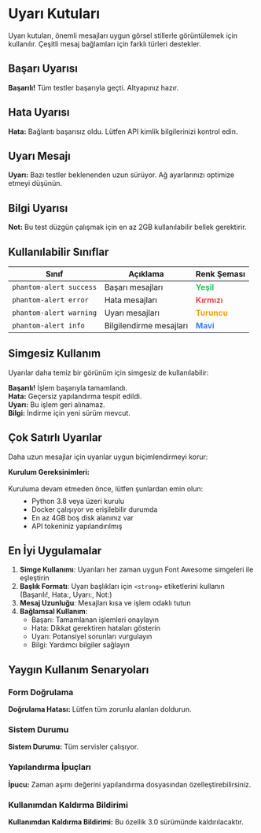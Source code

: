 # Uyarı Kutuları

Uyarı kutuları, önemli mesajları uygun görsel stillerle görüntülemek için kullanılır. 
Çeşitli mesaj bağlamları için farklı türleri destekler.

## Başarı Uyarısı

<div class="phantom-alert success">
  <i class="fas fa-check-circle"></i>
  <strong>Başarılı!</strong> Tüm testler başarıyla geçti. Altyapınız hazır.
</div>


## Hata Uyarısı

<div class="phantom-alert error">
  <i class="fas fa-times-circle"></i>
  <strong>Hata:</strong> Bağlantı başarısız oldu. Lütfen API kimlik bilgilerinizi kontrol edin.
</div>


## Uyarı Mesajı

<div class="phantom-alert warning">
  <i class="fas fa-exclamation-triangle"></i>
  <strong>Uyarı:</strong> Bazı testler beklenenden uzun sürüyor. Ağ ayarlarınızı optimize etmeyi düşünün.
</div>


## Bilgi Uyarısı

<div class="phantom-alert info">
  <i class="fas fa-info-circle"></i>
  <strong>Not:</strong> Bu test düzgün çalışmak için en az 2GB kullanılabilir bellek gerektirir.
</div>


## Kullanılabilir Sınıflar

| Sınıf                   | Açıklama                | Renk Şeması                                                     |
|-------------------------|-------------------------|-----------------------------------------------------------------|
| `phantom-alert success` | Başarı mesajları        | <span style="color: #22c55e; font-weight: bold;">Yeşil</span>   |
| `phantom-alert error`   | Hata mesajları          | <span style="color: #ef4444; font-weight: bold;">Kırmızı</span> |
| `phantom-alert warning` | Uyarı mesajları         | <span style="color: #f59e0b; font-weight: bold;">Turuncu</span> |
| `phantom-alert info`    | Bilgilendirme mesajları | <span style="color: #3b82f6; font-weight: bold;">Mavi</span>    |

## Simgesiz Kullanım

Uyarılar daha temiz bir görünüm için simgesiz de kullanılabilir:

<div class="phantom-alert success">
  <strong>Başarılı!</strong> İşlem başarıyla tamamlandı.
</div>

<div class="phantom-alert error">
  <strong>Hata:</strong> Geçersiz yapılandırma tespit edildi.
</div>

<div class="phantom-alert warning">
  <strong>Uyarı:</strong> Bu işlem geri alınamaz.
</div>

<div class="phantom-alert info">
  <strong>Bilgi:</strong> İndirme için yeni sürüm mevcut.
</div>

## Çok Satırlı Uyarılar

Daha uzun mesajlar için uyarılar uygun biçimlendirmeyi korur:

<div class="phantom-alert info">
  <i class="fas fa-info-circle"></i>
  <strong>Kurulum Gereksinimleri:</strong>
  <br><br>
  Kuruluma devam etmeden önce, lütfen şunlardan emin olun:
  <ul style="margin: 0.5rem 0 0 1.5rem;">
    <li>Python 3.8 veya üzeri kurulu</li>
    <li>Docker çalışıyor ve erişilebilir durumda</li>
    <li>En az 4GB boş disk alanınız var</li>
    <li>API tokeniniz yapılandırılmış</li>
  </ul>
</div>

## En İyi Uygulamalar

1. **Simge Kullanımı**: Uyarıları her zaman uygun Font Awesome simgeleri ile eşleştirin
2. **Başlık Formatı**: Uyarı başlıkları için `<strong>` etiketlerini kullanın (Başarılı!, Hata:, Uyarı:, Not:)
3. **Mesaj Uzunluğu**: Mesajları kısa ve işlem odaklı tutun
4. **Bağlamsal Kullanım**: 
   - Başarı: Tamamlanan işlemleri onaylayın
   - Hata: Dikkat gerektiren hataları gösterin
   - Uyarı: Potansiyel sorunları vurgulayın
   - Bilgi: Yardımcı bilgiler sağlayın

## Yaygın Kullanım Senaryoları

### Form Doğrulama
<div class="phantom-alert error">
  <i class="fas fa-times-circle"></i>
  <strong>Doğrulama Hatası:</strong> Lütfen tüm zorunlu alanları doldurun.
</div>

### Sistem Durumu
<div class="phantom-alert success">
  <i class="fas fa-check-circle"></i>
  <strong>Sistem Durumu:</strong> Tüm servisler çalışıyor.
</div>

### Yapılandırma İpuçları
<div class="phantom-alert info">
  <i class="fas fa-info-circle"></i>
  <strong>İpucu:</strong> Zaman aşımı değerini yapılandırma dosyasından özelleştirebilirsiniz.
</div>

### Kullanımdan Kaldırma Bildirimi
<div class="phantom-alert warning">
  <i class="fas fa-exclamation-triangle"></i>
  <strong>Kullanımdan Kaldırma Bildirimi:</strong> Bu özellik 3.0 sürümünde kaldırılacaktır.
</div>